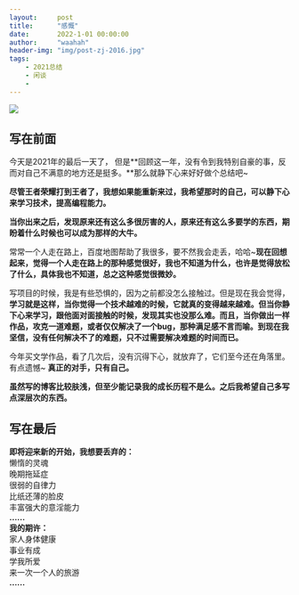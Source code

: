 ```yaml
---
layout:     post
title:      "感慨"
date:       2022-1-01 00:00:00
author:     "waahah"
header-img: "img/post-zj-2016.jpg"
tags:
    - 2021总结
    - 闲谈
    - 
---
```


![](http://upload-images.jianshu.io/upload_images/2556999-521d7b975b962cca.png?imageMogr2/auto-orient/strip%7CimageView2/2/w/1240)

<h2>写在前面</h2>
今天是2021年的最后一天了，
但是**回顾这一年，没有令到我特别自豪的事，反而对自己不满意的地方还是挺多。**那么就静下心来好好做个总结吧~

**尽管王者荣耀打到王者了，我想如果能重新来过，我希望那时的自己，可以静下心来学习技术，提高编程能力。**

**当你出来之后，发现原来还有这么多很厉害的人，原来还有这么多要学的东西，期盼着什么时候也可以成为那样的大牛。**





常常一个人走在路上，百度地图帮助了我很多，要不然我会走丢，哈哈~**现在回想起来，觉得一个人走在路上的那种感觉很好，我也不知道为什么，也许是觉得放松了什么，具体我也不知道，总之这种感觉很微妙。**


写项目的时候，我是有些恐惧的，因为之前都没怎么接触过。但是现在我会觉得，**学习就是这样，当你觉得一个技术越难的时候，它就真的变得越来越难。但当你静下心来学习，跟他面对面接触的时候，发现其实也没那么难。而且，当你做出一样作品，攻克一道难题，或者仅仅解决了一个bug，那种满足感不言而喻。到现在我坚信，没有任何解决不了的难题，只不过需要解决难题的时间而已。**





今年买文学作品，看了几次后，没有沉得下心，就放弃了，它们至今还在角落里。有点遗憾~ **真正的对手，只有自己。**

**虽然写的博客比较肤浅，但至少能记录我的成长历程不是么。之后我希望自己多写点深层次的东西。**

<h2>写在最后</h2>

**即将迎来新的开始，我想要丢弃的：**<br>
懒惰的灵魂<br>
晚期拖延症<br>
很弱的自律力<br>
比纸还薄的脸皮<br>
丰富强大的意淫能力<br>
**……**<br>
**我的期许：**<br>
家人身体健康<br>
事业有成<br>
学我所爱<br>
来一次一个人的旅游<br>
**……**
